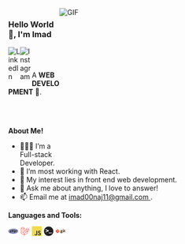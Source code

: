 


  <img align='right' height="300px" width='400px'   alt="GIF" src="https://i.pinimg.com/originals/33/07/82/3307827a7dc797a99fa3d37780ae9b10.gif" />

<h3 title="hehehe"> Hello World 👋, I'm Imad</h3>

<a href="">
  <img align="left" alt="LinkedIn" width="24px" src="https://cdn.jsdelivr.net/npm/simple-icons@v3/icons/linkedin.svg" />
</a>
<a href="(https://www.instagram.com/najamimad/)">
  <img align="left" alt="Instagram" width="24px" src="https://cdn.jsdelivr.net/npm/simple-icons@v3/icons/instagram.svg" />
</a>

<br />
<br />

A **WEB DEVELOPMENT** 🚀.
 
  <br />
<br />



**About Me!**

- 👨🏽‍💻 I’m a Full-stack Developer.  
- 🌱 I’m most working with React. 
- 🤔 My interest lies in front end web development.
- 💬 Ask me about anything, I love to answer!
- 📫 Email me at [imad00naj11@gmail.com ](mailto:imad00naj11@gmail.com ).


**Languages and Tools:**  


<code><img height="20" src="https://raw.githubusercontent.com/github/explore/80688e429a7d4ef2fca1e82350fe8e3517d3494d/topics/php/php.png"></code>
<code><img height="20" src="https://raw.githubusercontent.com/github/explore/80688e429a7d4ef2fca1e82350fe8e3517d3494d/topics/laravel/laravel.png"></code>
<code><img height="20" src="https://raw.githubusercontent.com/github/explore/80688e429a7d4ef2fca1e82350fe8e3517d3494d/topics/javascript/javascript.png"></code>
<code><img height="20" src="https://raw.githubusercontent.com/github/explore/80688e429a7d4ef2fca1e82350fe8e3517d3494d/topics/terminal/terminal.png"></code>
<code><img height="20" src="https://raw.githubusercontent.com/github/explore/80688e429a7d4ef2fca1e82350fe8e3517d3494d/topics/git/git.png"></code>
<br />
<br />







<!--
**Imadnajam/Imadnajam** is a ✨ _special_ ✨ repository because its `README.md` (this file) appears on your GitHub profile.

Here are some ideas to get you started:

- 🔭 I’m currently working on ...
- 🌱 I’m currently learning ...
- 👯 I’m looking to collaborate on ...
- 🤔 I’m looking for help with ...
- 💬 Ask me about ...
- 📫 How to reach me: ...
- 😄 Pronouns: ...
- ⚡ Fun fact: ...
-->
